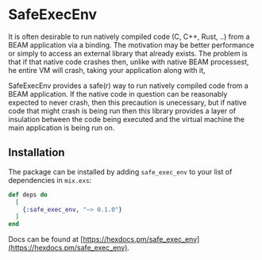 # SafeExecEnv

It is often desirable to run natively compiled code (C, C++, Rust, ..) from a BEAM
application via a binding. The motivation may be better performance or simply to access
an external library that already exists. The problem is that if that native code crashes
then, unlike with native BEAM processest, he entire VM will crash, taking your
application along with it, 

SafeExecEnv provides a safe(r) way to run natively compiled code from a BEAM application.
If the native code in question can be reasonably expected to never crash, then this
precaution is unecessary, but if native code that might crash is being run then this
library provides a layer of insulation between the code being executed and the virtual
machine the main application is being run on.

## Installation

The package can be installed by adding `safe_exec_env` to your list of dependencies in `mix.exs`:

```elixir
def deps do
  [
    {:safe_exec_env, "~> 0.1.0"}
  ]
end
```

Docs can be found at [https://hexdocs.pm/safe_exec_env](https://hexdocs.pm/safe_exec_env).

